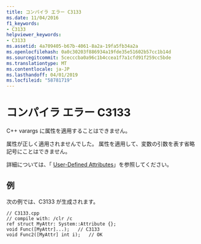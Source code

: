 ```yaml
---
title: コンパイラ エラー C3133
ms.date: 11/04/2016
f1_keywords:
- C3133
helpviewer_keywords:
- C3133
ms.assetid: 4a709405-b67b-4061-8a2a-19fa5fb34a2a
ms.openlocfilehash: 0a0c30203f886934a19fde35e51602b57cc1b14d
ms.sourcegitcommit: 5cecccba0a96c1b4ccea1f7a1cfd91f259cc5bde
ms.translationtype: MT
ms.contentlocale: ja-JP
ms.lasthandoff: 04/01/2019
ms.locfileid: "58781719"
---
```

# <a name="compiler-error-c3133"></a>コンパイラ エラー C3133

C++ varargs に属性を適用することはできません。

属性が正しく適用されませんでした。 属性を適用して、変数の引数を表す省略記号にことはできません。

詳細については、「 [User-Defined Attributes](../../extensions/user-defined-attributes-cpp-component-extensions.md)」を参照してください。

## <a name="example"></a>例

次の例では、C3133 が生成されます。

```
// C3133.cpp
// compile with: /clr /c
ref struct MyAttr: System::Attribute {};
void Func([MyAttr]...);   // C3133
void Func2([MyAttr] int i);   // OK
```
